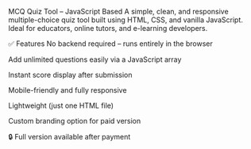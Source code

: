MCQ Quiz Tool – JavaScript Based
A simple, clean, and responsive multiple-choice quiz tool built using HTML, CSS, and vanilla JavaScript. Ideal for educators, online tutors, and e-learning developers.

✅ Features
No backend required – runs entirely in the browser

Add unlimited questions easily via a JavaScript array

Instant score display after submission

Mobile-friendly and fully responsive

Lightweight (just one HTML file)

Custom branding option for paid version

🔒 Full version available after payment
